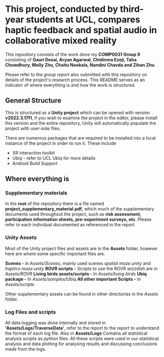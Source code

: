 # This project, conducted by third-year students at UCL, compares haptic feedback and spatial audio in collaborative mixed reality


This repository consists of the work done my **COMP0031 Group 9** consisting of **Gauri Desai, Aryan Agarwal, Chidinma Ezeji, Taha Chowdhury, Molly Zhu, Chaitu Nookala, Nandini Chavda and Zihan Zhu**.

Please refer to the *group report* also submitted with this repository on details of the project's research process. This README serves as an indicator of where everything is and how the work is structured.

## General Structure

This is structured as a **Unity project** which can be opened with version **v2022.3.17f1**, if you wish to examine the project in the editor, please install this version and the entire repository, Unity will automatically populate the project with user-side files.

There are numerous packages that are required to be installed into a local instance of the project in order to run it. These include

- XR interaction toolkit
- Ubiq - refer to UCL Ubiq for more details
- Android Build Support

## Where everything is

### Supplementary materials

In the **root** of the repository there is a file named **project_supplementary_material.pdf**, which much of the supplementary documents used throughout the project, such as **risk assessment, participation information sheets, pre-experiment surveys, etc**. Please refer to each individual documented as referenced in the report

### Unity Assets

Most of the Unity project files and assets are in the **Assets** folder, however here are where some specific important files are.

**Scenes -** in *Assets/Scenes*, mainly used scenes *spatial maze.unity* and *haptics maze.unity*
**ROVR scripts -** Scripts to use the ROVR *wizzdish* are in *Assets/ROVR*
**Living birds assets/scripts -** In *Assets/living birds*
**Ubiq package -** In *Assets/samples/Ubiq* 
**All other important Scripts -** In *Assets/scripts*

Other supplementary assets can be found in other directories in the *Assets* folder.

### Log Files and scripts

All data logging was done internally and stored in **'Assets/Logs/TraverseData'**, refer to the report to the report to understand the format of each log file. Also in **Assets/Logs** Contains all statistical analysis scripts as *python* files. All these scripts were used in our statistical analysis and data plotting for analysing results and discussing conclusions made from the logs.




